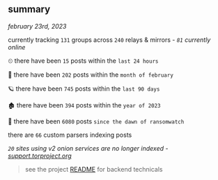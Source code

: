
## summary
_february 23rd, 2023_

currently tracking `131` groups across `240` relays & mirrors - _`81` currently online_

⏲ there have been `15` posts within the `last 24 hours`

🦈 there have been `202` posts within the `month of february`

🪐 there have been `745` posts within the `last 90 days`

🏚 there have been `394` posts within the `year of 2023`

🦕 there have been `6080` posts `since the dawn of ransomwatch`

there are `66` custom parsers indexing posts

_`20` sites using v2 onion services are no longer indexed - [support.torproject.org](https://support.torproject.org/onionservices/v2-deprecation/)_

> see the project [README](https://github.com/joshhighet/ransomwatch#ransomwatch--) for backend technicals

